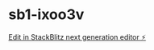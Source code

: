 # sb1-ixoo3v

[Edit in StackBlitz next generation editor ⚡️](https://stackblitz.com/~/github.com/ericmensahnukunu/sb1-ixoo3v)